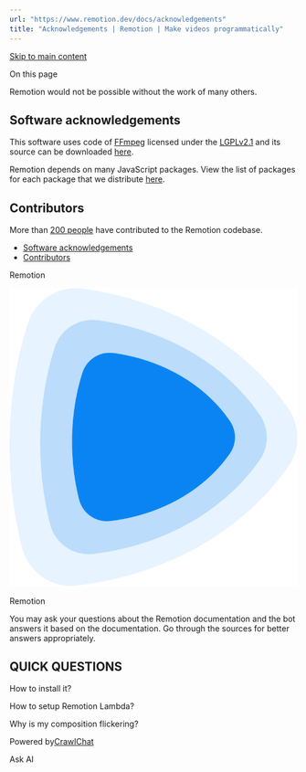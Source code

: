 ```yaml
---
url: "https://www.remotion.dev/docs/acknowledgements"
title: "Acknowledgements | Remotion | Make videos programmatically"
---
```


[Skip to main content](https://www.remotion.dev/docs/acknowledgements#__docusaurus_skipToContent_fallback)

On this page

Remotion would not be possible without the work of many others.

## Software acknowledgements [​](https://www.remotion.dev/docs/acknowledgements\#software-acknowledgements "Direct link to Software acknowledgements")

This software uses code of [FFmpeg](http://ffmpeg.org/) licensed under the [LGPLv2.1](http://www.gnu.org/licenses/old-licenses/lgpl-2.1.html) and its source can be downloaded [here](https://github.com/remotion-dev/rust-ffmpeg-splitter).

Remotion depends on many JavaScript packages. View the list of packages for each package that we distribute [here](https://github.com/remotion-dev/remotion/tree/main/packages).

## Contributors [​](https://www.remotion.dev/docs/acknowledgements\#contributors "Direct link to Contributors")

More than [200 people](https://github.com/remotion-dev/remotion/graphs/contributors) have contributed to the Remotion codebase.

- [Software acknowledgements](https://www.remotion.dev/docs/acknowledgements#software-acknowledgements)
- [Contributors](https://www.remotion.dev/docs/acknowledgements#contributors)

Remotion

![Logo](https://raw.githubusercontent.com/remotion-dev/brand/refs/heads/main/logo.svg)

Remotion

You may ask your questions about the Remotion documentation and the bot answers it based on the documentation. Go through the sources for better answers appropriately.

## QUICK QUESTIONS

How to install it?

How to setup Remotion Lambda?

Why is my composition flickering?

Powered by[CrawlChat](https://crawlchat.app/?ref=powered-by-remotion)

Ask AI